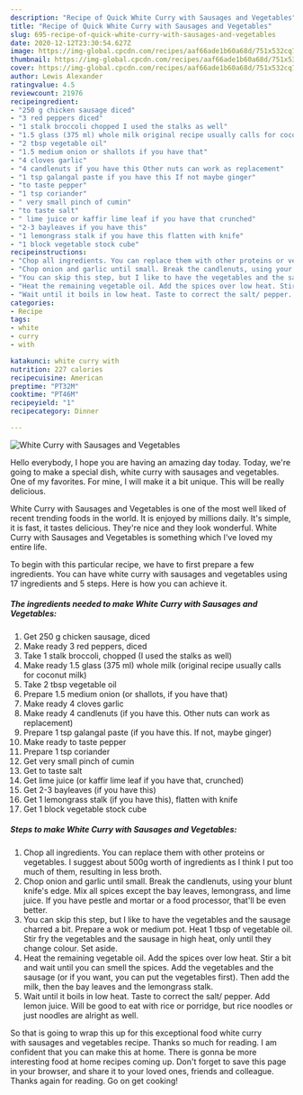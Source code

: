 ```yaml
---
description: "Recipe of Quick White Curry with Sausages and Vegetables"
title: "Recipe of Quick White Curry with Sausages and Vegetables"
slug: 695-recipe-of-quick-white-curry-with-sausages-and-vegetables
date: 2020-12-12T23:30:54.627Z
image: https://img-global.cpcdn.com/recipes/aaf66ade1b60a68d/751x532cq70/white-curry-with-sausages-and-vegetables-recipe-main-photo.jpg
thumbnail: https://img-global.cpcdn.com/recipes/aaf66ade1b60a68d/751x532cq70/white-curry-with-sausages-and-vegetables-recipe-main-photo.jpg
cover: https://img-global.cpcdn.com/recipes/aaf66ade1b60a68d/751x532cq70/white-curry-with-sausages-and-vegetables-recipe-main-photo.jpg
author: Lewis Alexander
ratingvalue: 4.5
reviewcount: 21976
recipeingredient:
- "250 g chicken sausage diced"
- "3 red peppers diced"
- "1 stalk broccoli chopped I used the stalks as well"
- "1.5 glass (375 ml) whole milk original recipe usually calls for coconut milk"
- "2 tbsp vegetable oil"
- "1.5 medium onion or shallots if you have that"
- "4 cloves garlic"
- "4 candlenuts if you have this Other nuts can work as replacement"
- "1 tsp galangal paste if you have this If not maybe ginger"
- "to taste pepper"
- "1 tsp coriander"
- " very small pinch of cumin"
- "to taste salt"
- " lime juice or kaffir lime leaf if you have that crunched"
- "2-3 bayleaves if you have this"
- "1 lemongrass stalk if you have this flatten with knife"
- "1 block vegetable stock cube"
recipeinstructions:
- "Chop all ingredients. You can replace them with other proteins or vegetables. I suggest about 500g worth of ingredients as I think I put too much of them, resulting in less broth."
- "Chop onion and garlic until small. Break the candlenuts, using your blunt knife&#39;s edge. Mix all spices except the bay leaves, lemongrass, and lime juice. If you have pestle and mortar or a food processor, that&#39;ll be even better."
- "You can skip this step, but I like to have the vegetables and the sausage charred a bit. Prepare a wok or medium pot. Heat 1 tbsp of vegetable oil. Stir fry the vegetables and the sausage in high heat, only until they change colour. Set aside."
- "Heat the remaining vegetable oil. Add the spices over low heat. Stir a bit and wait until you can smell the spices. Add the vegetables and the sausage (or if you want, you can put the vegetables first). Then add the milk, then the bay leaves and the lemongrass stalk."
- "Wait until it boils in low heat. Taste to correct the salt/ pepper. Add lemon juice. Will be good to eat with rice or porridge, but rice noodles or just noodles are alright as well."
categories:
- Recipe
tags:
- white
- curry
- with

katakunci: white curry with 
nutrition: 227 calories
recipecuisine: American
preptime: "PT32M"
cooktime: "PT46M"
recipeyield: "1"
recipecategory: Dinner

---
```



![White Curry with Sausages and Vegetables](https://img-global.cpcdn.com/recipes/aaf66ade1b60a68d/751x532cq70/white-curry-with-sausages-and-vegetables-recipe-main-photo.jpg)

Hello everybody, I hope you are having an amazing day today. Today, we're going to make a special dish, white curry with sausages and vegetables. One of my favorites. For mine, I will make it a bit unique. This will be really delicious.



White Curry with Sausages and Vegetables is one of the most well liked of recent trending foods in the world. It is enjoyed by millions daily. It's simple, it is fast, it tastes delicious. They're nice and they look wonderful. White Curry with Sausages and Vegetables is something which I've loved my entire life.


To begin with this particular recipe, we have to first prepare a few ingredients. You can have white curry with sausages and vegetables using 17 ingredients and 5 steps. Here is how you can achieve it.

<!--inarticleads1-->

##### The ingredients needed to make White Curry with Sausages and Vegetables:

1. Get 250 g chicken sausage, diced
1. Make ready 3 red peppers, diced
1. Take 1 stalk broccoli, chopped (I used the stalks as well)
1. Make ready 1.5 glass (375 ml) whole milk (original recipe usually calls for coconut milk)
1. Take 2 tbsp vegetable oil
1. Prepare 1.5 medium onion (or shallots, if you have that)
1. Make ready 4 cloves garlic
1. Make ready 4 candlenuts (if you have this. Other nuts can work as replacement)
1. Prepare 1 tsp galangal paste (if you have this. If not, maybe ginger)
1. Make ready to taste pepper
1. Prepare 1 tsp coriander
1. Get  very small pinch of cumin
1. Get to taste salt
1. Get  lime juice (or kaffir lime leaf if you have that, crunched)
1. Get 2-3 bayleaves (if you have this)
1. Get 1 lemongrass stalk (if you have this), flatten with knife
1. Get 1 block vegetable stock cube




<!--inarticleads2-->

##### Steps to make White Curry with Sausages and Vegetables:

1. Chop all ingredients. You can replace them with other proteins or vegetables. I suggest about 500g worth of ingredients as I think I put too much of them, resulting in less broth.
1. Chop onion and garlic until small. Break the candlenuts, using your blunt knife&#39;s edge. Mix all spices except the bay leaves, lemongrass, and lime juice. If you have pestle and mortar or a food processor, that&#39;ll be even better.
1. You can skip this step, but I like to have the vegetables and the sausage charred a bit. Prepare a wok or medium pot. Heat 1 tbsp of vegetable oil. Stir fry the vegetables and the sausage in high heat, only until they change colour. Set aside.
1. Heat the remaining vegetable oil. Add the spices over low heat. Stir a bit and wait until you can smell the spices. Add the vegetables and the sausage (or if you want, you can put the vegetables first). Then add the milk, then the bay leaves and the lemongrass stalk.
1. Wait until it boils in low heat. Taste to correct the salt/ pepper. Add lemon juice. Will be good to eat with rice or porridge, but rice noodles or just noodles are alright as well.




So that is going to wrap this up for this exceptional food white curry with sausages and vegetables recipe. Thanks so much for reading. I am confident that you can make this at home. There is gonna be more interesting food at home recipes coming up. Don't forget to save this page in your browser, and share it to your loved ones, friends and colleague. Thanks again for reading. Go on get cooking!
